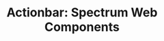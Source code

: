 ---
layout: examples.njk
title: 'Actionbar: Spectrum Web Components'
displayName: Actionbar
componentName: actionbar
tags:
  - component-examples
---